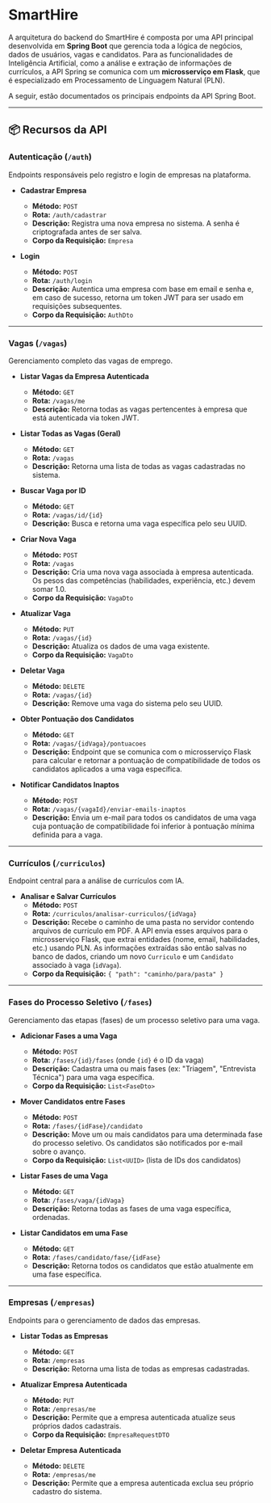 # SmartHire

A arquitetura do backend do SmartHire é composta por uma API principal desenvolvida em **Spring Boot** que gerencia toda a lógica de negócios, dados de usuários, vagas e candidatos. Para as funcionalidades de Inteligência Artificial, como a análise e extração de informações de currículos, a API Spring se comunica com um **microsserviço em Flask**, que é especializado em Processamento de Linguagem Natural (PLN).

A seguir, estão documentados os principais endpoints da API Spring Boot.

---

## 📦 Recursos da API

### Autenticação (`/auth`)

Endpoints responsáveis pelo registro e login de empresas na plataforma.

-   **Cadastrar Empresa**
    -   **Método:** `POST`
    -   **Rota:** `/auth/cadastrar`
    -   **Descrição:** Registra uma nova empresa no sistema. A senha é criptografada antes de ser salva.
    -   **Corpo da Requisição:** `Empresa`

-   **Login**
    -   **Método:** `POST`
    -   **Rota:** `/auth/login`
    -   **Descrição:** Autentica uma empresa com base em email e senha e, em caso de sucesso, retorna um token JWT para ser usado em requisições subsequentes.
    -   **Corpo da Requisição:** `AuthDto`

---

### Vagas (`/vagas`)

Gerenciamento completo das vagas de emprego.

-   **Listar Vagas da Empresa Autenticada**
    -   **Método:** `GET`
    -   **Rota:** `/vagas/me`
    -   **Descrição:** Retorna todas as vagas pertencentes à empresa que está autenticada via token JWT.

-   **Listar Todas as Vagas (Geral)**
    -   **Método:** `GET`
    -   **Rota:** `/vagas`
    -   **Descrição:** Retorna uma lista de todas as vagas cadastradas no sistema.

-   **Buscar Vaga por ID**
    -   **Método:** `GET`
    -   **Rota:** `/vagas/id/{id}`
    -   **Descrição:** Busca e retorna uma vaga específica pelo seu UUID.

-   **Criar Nova Vaga**
    -   **Método:** `POST`
    -   **Rota:** `/vagas`
    -   **Descrição:** Cria uma nova vaga associada à empresa autenticada. Os pesos das competências (habilidades, experiência, etc.) devem somar 1.0.
    -   **Corpo da Requisição:** `VagaDto`

-   **Atualizar Vaga**
    -   **Método:** `PUT`
    -   **Rota:** `/vagas/{id}`
    -   **Descrição:** Atualiza os dados de uma vaga existente.
    -   **Corpo da Requisição:** `VagaDto`

-   **Deletar Vaga**
    -   **Método:** `DELETE`
    -   **Rota:** `/vagas/{id}`
    -   **Descrição:** Remove uma vaga do sistema pelo seu UUID.

-   **Obter Pontuação dos Candidatos**
    -   **Método:** `GET`
    -   **Rota:** `/vagas/{idVaga}/pontuacoes`
    -   **Descrição:** Endpoint que se comunica com o microsserviço Flask para calcular e retornar a pontuação de compatibilidade de todos os candidatos aplicados a uma vaga específica.

-   **Notificar Candidatos Inaptos**
    -   **Método:** `POST`
    -   **Rota:** `/vagas/{vagaId}/enviar-emails-inaptos`
    -   **Descrição:** Envia um e-mail para todos os candidatos de uma vaga cuja pontuação de compatibilidade foi inferior à pontuação mínima definida para a vaga.

---

### Currículos (`/curriculos`)

Endpoint central para a análise de currículos com IA.

-   **Analisar e Salvar Currículos**
    -   **Método:** `POST`
    -   **Rota:** `/curriculos/analisar-curriculos/{idVaga}`
    -   **Descrição:** Recebe o caminho de uma pasta no servidor contendo arquivos de currículo em PDF. A API envia esses arquivos para o microsserviço Flask, que extrai entidades (nome, email, habilidades, etc.) usando PLN. As informações extraídas são então salvas no banco de dados, criando um novo `Curriculo` e um `Candidato` associado à vaga (`idVaga`).
    -   **Corpo da Requisição:** `{ "path": "caminho/para/pasta" }`

---

### Fases do Processo Seletivo (`/fases`)

Gerenciamento das etapas (fases) de um processo seletivo para uma vaga.

-   **Adicionar Fases a uma Vaga**
    -   **Método:** `POST`
    -   **Rota:** `/fases/{id}/fases` (onde `{id}` é o ID da vaga)
    -   **Descrição:** Cadastra uma ou mais fases (ex: "Triagem", "Entrevista Técnica") para uma vaga específica.
    -   **Corpo da Requisição:** `List<FaseDto>`

-   **Mover Candidatos entre Fases**
    -   **Método:** `POST`
    -   **Rota:** `/fases/{idFase}/candidato`
    -   **Descrição:** Move um ou mais candidatos para uma determinada fase do processo seletivo. Os candidatos são notificados por e-mail sobre o avanço.
    -   **Corpo da Requisição:** `List<UUID>` (lista de IDs dos candidatos)

-   **Listar Fases de uma Vaga**
    -   **Método:** `GET`
    -   **Rota:** `/fases/vaga/{idVaga}`
    -   **Descrição:** Retorna todas as fases de uma vaga específica, ordenadas.

-   **Listar Candidatos em uma Fase**
    -   **Método:** `GET`
    -   **Rota:** `/fases/candidato/fase/{idFase}`
    -   **Descrição:** Retorna todos os candidatos que estão atualmente em uma fase específica.

---

### Empresas (`/empresas`)

Endpoints para o gerenciamento de dados das empresas.

-   **Listar Todas as Empresas**
    -   **Método:** `GET`
    -   **Rota:** `/empresas`
    -   **Descrição:** Retorna uma lista de todas as empresas cadastradas.

-   **Atualizar Empresa Autenticada**
    -   **Método:** `PUT`
    -   **Rota:** `/empresas/me`
    -   **Descrição:** Permite que a empresa autenticada atualize seus próprios dados cadastrais.
    -   **Corpo da Requisição:** `EmpresaRequestDTO`

-   **Deletar Empresa Autenticada**
    -   **Método:** `DELETE`
    -   **Rota:** `/empresas/me`
    -   **Descrição:** Permite que a empresa autenticada exclua seu próprio cadastro do sistema.

